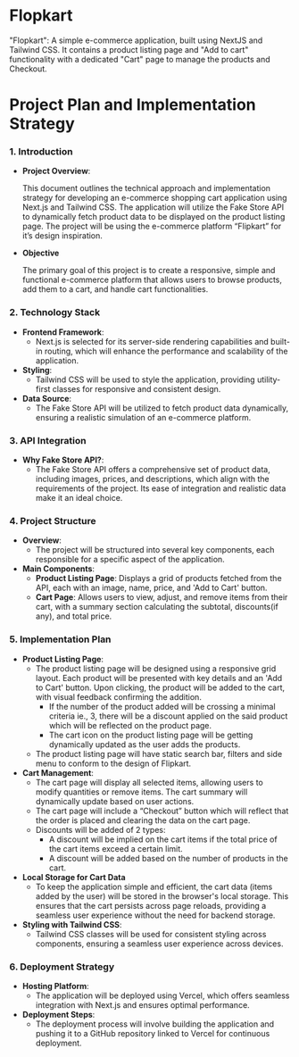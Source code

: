 # Flopkart
"Flopkart": A simple e-commerce application, built using NextJS and Tailwind CSS. It contains a product listing page and "Add to cart" functionality with a dedicated "Cart" page to manage the products and Checkout.

# Project Plan and Implementation Strategy

### **1. Introduction**

- **Project Overview**:
    
    This document outlines the technical approach and implementation strategy for developing an e-commerce shopping cart application using Next.js and Tailwind CSS. The application will utilize the Fake Store API to dynamically fetch product data to be displayed on the product listing page. The project will be using the e-commerce platform “Flipkart” for it’s design inspiration.
    
- **Objective**
    
    The primary goal of this project is to create a responsive, simple and functional e-commerce platform that allows users to browse products, add them to a cart, and handle cart functionalities.
    

### **2. Technology Stack**

- **Frontend Framework**:
    - Next.js is selected for its server-side rendering capabilities and built-in routing, which will enhance the performance and scalability of the application.
- **Styling**:
    - Tailwind CSS will be used to style the application, providing utility-first classes for responsive and consistent design.
- **Data Source**:
    - The Fake Store API will be utilized to fetch product data dynamically, ensuring a realistic simulation of an e-commerce platform.

### **3. API Integration**

- **Why Fake Store API?**:
    - The Fake Store API offers a comprehensive set of product data, including images, prices, and descriptions, which align with the requirements of the project. Its ease of integration and realistic data make it an ideal choice.

### **4. Project Structure**

- **Overview**:
    - The project will be structured into several key components, each responsible for a specific aspect of the application.
- **Main Components**:
    - **Product Listing Page**: Displays a grid of products fetched from the API, each with an image, name, price, and 'Add to Cart' button.
    - **Cart Page**: Allows users to view, adjust, and remove items from their cart, with a summary section calculating the subtotal, discounts(if any), and total price.

### **5. Implementation Plan**

- **Product Listing Page**:
    - The product listing page will be designed using a responsive grid layout. Each product will be presented with key details and an 'Add to Cart' button. Upon clicking, the product will be added to the cart, with visual feedback confirming the addition.
        - If the number of the product added will be crossing a minimal criteria ie., 3, there will be a discount applied on the said product which will be reflected on the product page.
        - The cart icon on the product listing page will be getting dynamically updated as the user adds the products.
    - The product listing page will have static search bar, filters and side menu to conform to the design of Flipkart.
- **Cart Management**:
    - The cart page will display all selected items, allowing users to modify quantities or remove items. The cart summary will dynamically update based on user actions.
    - The cart page will include a “Checkout” button which will reflect that the order is placed and clearing the data on the cart page.
    - Discounts will be added of 2 types:
        - A discount will be implied on the cart items if the total price of the cart items exceed a certain limit.
        - A discount will be added based on the number of products in the cart.
- **Local Storage for Cart Data**
    - To keep the application simple and efficient, the cart data (items added by the user) will be stored in the browser's local storage. This ensures that the cart persists across page reloads, providing a seamless user experience without the need for backend storage.
- **Styling with Tailwind CSS**:
    - Tailwind CSS classes will be used for consistent styling across components, ensuring a seamless user experience across devices.

### **6. Deployment Strategy**

- **Hosting Platform**:
    - The application will be deployed using Vercel, which offers seamless integration with Next.js and ensures optimal performance.
- **Deployment Steps**:
    - The deployment process will involve building the application and pushing it to a GitHub repository linked to Vercel for continuous deployment.
